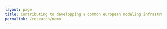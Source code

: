 ```yaml
---
layout: page
title: Contributing to developping a common european modeling infrastructure for ocean science, climate and operational applications
permalink: /research/nemo
---
```

